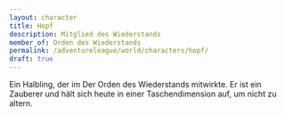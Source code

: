```yaml
---
layout: character
title: Hopf
description: Mitglied des Wiederstands
member_of: Orden des Wiederstands
permalink: /adventureleague/world/characters/hopf/
draft: true
---
```

Ein Halbling, der im Der Orden des Wiederstands mitwirkte. Er ist ein Zauberer und hält sich heute in einer Taschendimension auf, um nicht zu altern.